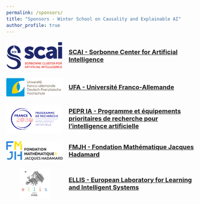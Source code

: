 ```yaml
---
permalink: /sponsors/
title: "Sponsors - Winter School on Causality and Explainable AI"
author_profile: true
---
```





<style>
.sponsor {
  display: flex;
  align-items: center;
  gap: 1rem;
  margin: 1.25rem 0;
}
.sponsor-logo {
  width: 150px;           /* fixed space for logos */
  text-align: center;     /* center the logo inside */
  flex: 0 0 auto;
}
.sponsor-logo img {
  max-height: 80px;
  width: auto;
}
.sponsor .info h3 {
  margin: 0 0 .25rem 0;
}
.sponsor .info p {
  margin: 0;
}
@media (max-width: 640px) {
  .sponsor {
    flex-direction: column;
    text-align: center;
  }
  .sponsor-logo {
    width: auto;
  }
}
</style>



<div class="sponsor">
  <div class="sponsor-logo">
    <img src="/images/imgswinterschool/logo_SCAI.svg" alt="SCAI">
  </div>
  <div class="info">
    <h3><a href="https://scai.sorbonne-universite.fr/" target="_blank" rel="noopener">SCAI - Sorbonne Center for Artificial Intelligence</a></h3>
    <!-- <p>Sorbonne Center for Artificial Intelligence</p> -->
  </div>
</div>

<div class="sponsor">
  <div class="sponsor-logo">
    <img src="/images/imgswinterschool/logo_UFA.svg" alt="UFA">
  </div>
  <div class="info">
    <h3><a href="https://www.dfh-ufa.org/fr/" target="_blank" rel="noopener">UFA - Université Franco-Allemande</a></h3>
    <!-- <p>Université Franco-Allemande</p> -->
  </div>
</div>

<div class="sponsor">
  <div class="sponsor-logo">
    <img src="/images/imgswinterschool/logo_PEPRIA.png" alt="PEPR">
  </div>
  <div class="info">
    <h3><a href="https://www.pepr-ia.fr/" target="_blank" rel="noopener">PEPR IA - Programme et équipements prioritaires de recherche pour l’intelligence artificielle</a></h3>
    <!-- <p>Programme et équipements prioritaires de recherche pour l’intelligence artificielle</p> -->
  </div>
</div>

<div class="sponsor">
  <div class="sponsor-logo">
    <img src="/images/imgswinterschool/logo_FMJH.svg" alt="FMJH">
  </div>
  <div class="info">
    <h3><a href="https://www.fondation-hadamard.fr/en/" target="_blank" rel="noopener">FMJH - Fondation Mathématique Jacques Hadamard</a></h3>
    <!-- <p>FMJH</p> -->
  </div>
</div>

<div class="sponsor">
  <div class="sponsor-logo">
    <img src="/images/imgswinterschool/logo_ELLIS_PARIS.png" alt="ELLIS">
  </div>
  <div class="info">
    <h3><a href="https://ellis.eu/" target="_blank" rel="noopener">ELLIS - European Laboratory for Learning and Intelligent Systems</a></h3>
    <!-- <p>European Laboratory for Learning and Intelligent Systems</p> -->
  </div>
</div>



